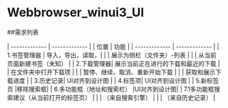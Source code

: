 # Webbrowser_winui3_UI

##需求列表

| ------------- | ------------- |
| 位置 | 功能 |
| ------------- | ------------- |
| 1.书签管理器 | 导入，导出，读取，| 
|  | 展示为侧栏（文件夹）-列表 |
|  | 从当前页面新建书签（未知） |
| 2.下载管理器| 展示当前正在进行的下载和最近的下载
|  | 在文件夹中打开下载项 |
|  | 暂停、继续、取消、重新开始下载 |
|  | 获取和展示下载进度 |
| 3.历史记录| UI对齐到设计图 |
| 4.标签项| UI对齐到设计图 |
| 5.新标签页 |移除搜索框|
| 6.多功能框（地址和搜索栏） |UI对齐到设计图| 
| 7.1多功能框搜索建议（从当前打开的标签页） |
|  | （来自搜索引擎） |
|  | （来自历史记录） |
